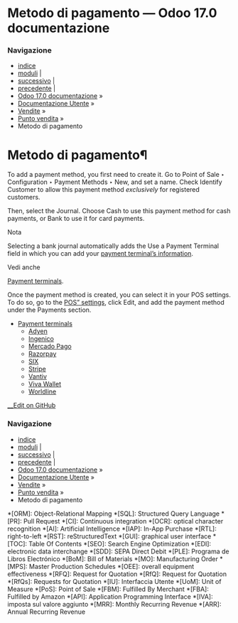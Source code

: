 # Metodo di pagamento — Odoo 17.0 documentazione

### Navigazione

  * [indice](../../../genindex.html "Indice generale")
  * [moduli](../../../py-modindex.html "Indice del modulo Python") |
  * [successivo](payment_methods/terminals.html "Payment terminals") |
  * [precedente](pricing/electronic_labels.html "Electronic shelf labels") |
  * [Odoo 17.0 documentazione](../../../index-2.html) »
  * [Documentazione Utente](../../../applications.html) »
  * [Vendite](../../sales.html) »
  * [Punto vendita](../point_of_sale.html) »
  * Metodo di pagamento



# Metodo di pagamento¶

To add a payment method, you first need to create it. Go to Point of Sale ‣ Configuration ‣ Payment Methods ‣ New, and set a name. Check Identify Customer to allow this payment method _exclusively_ for registered customers.

Then, select the Journal. Choose Cash to use this payment method for cash payments, or Bank to use it for card payments.

Nota

Selecting a bank journal automatically adds the Use a Payment Terminal field in which you can add your [payment terminal’s information](payment_methods/terminals.html).

Vedi anche

[Payment terminals](payment_methods/terminals.html).

Once the payment method is created, you can select it in your POS settings. To do so, go to the [POS” settings](configuration.html#configuration-settings), click Edit, and add the payment method under the Payments section.

  * [Payment terminals](payment_methods/terminals.html)
    * [Adyen](payment_methods/terminals/adyen.html)
    * [Ingenico](payment_methods/terminals/ingenico.html)
    * [Mercado Pago](payment_methods/terminals/mercado_pago.html)
    * [Razorpay](payment_methods/terminals/razorpay.html)
    * [SIX](payment_methods/terminals/six.html)
    * [Stripe](payment_methods/terminals/stripe.html)
    * [Vantiv](payment_methods/terminals/vantiv.html)
    * [Viva Wallet](payment_methods/terminals/viva_wallet.html)
    * [Worldline](payment_methods/terminals/worldline.html)



[ __Edit on GitHub](https://github.com/odoo/documentation/edit/17.0/content/applications/sales/point_of_sale/payment_methods.rst)

### Navigazione

  * [indice](../../../genindex.html "Indice generale")
  * [moduli](../../../py-modindex.html "Indice del modulo Python") |
  * [successivo](payment_methods/terminals.html "Payment terminals") |
  * [precedente](pricing/electronic_labels.html "Electronic shelf labels") |
  * [Odoo 17.0 documentazione](../../../index-2.html) »
  * [Documentazione Utente](../../../applications.html) »
  * [Vendite](../../sales.html) »
  * [Punto vendita](../point_of_sale.html) »
  * Metodo di pagamento


  *[ORM]: Object-Relational Mapping
  *[SQL]: Structured Query Language
  *[PR]: Pull Request
  *[CI]: Continuous integration
  *[OCR]: optical character recognition
  *[AI]: Artificial Intelligence
  *[IAP]: In-App Purchase
  *[RTL]: right-to-left
  *[RST]: reStructuredText
  *[GUI]: graphical user interface
  *[TOC]: Table Of Contents
  *[SEO]: Search Engine Optimization
  *[EDI]: electronic data interchange
  *[SDD]: SEPA Direct Debit
  *[PLE]: Programa de Libros Electrónico
  *[BoM]: Bill of Materials
  *[MO]: Manufacturing Order
  *[MPS]: Master Production Schedules
  *[OEE]: overall equipment effectiveness
  *[RFQ]: Request for Quotation
  *[RfQ]: Request for Quotation
  *[RfQs]: Requests for Quotation
  *[IU]: Interfaccia Utente
  *[UoM]: Unit of Measure
  *[PoS]: Point of Sale
  *[FBM]: Fulfilled By Merchant
  *[FBA]: Fulfilled by Amazon
  *[API]: Application Programming Interface
  *[IVA]: imposta sul valore aggiunto
  *[MRR]: Monthly Recurring Revenue
  *[ARR]: Annual Recurring Revenue